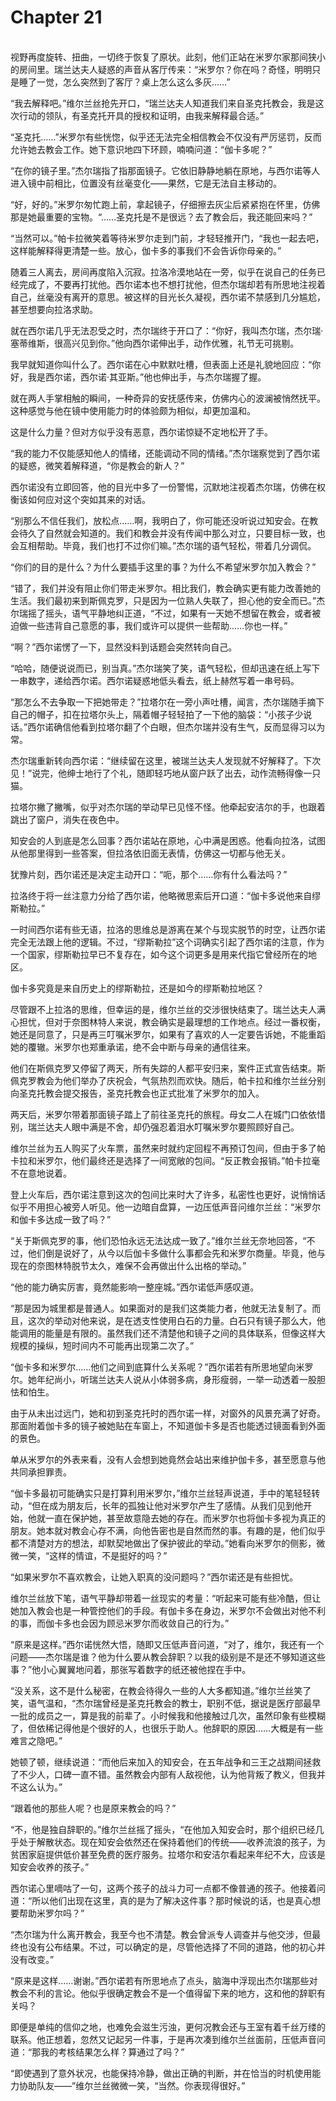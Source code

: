 # Chapter 21

<br>
视野再度旋转、扭曲，一切终于恢复了原状。此刻，他们正站在米罗尔家那间狭小的房间里。瑞兰达夫人疑惑的声音从客厅传来：“米罗尔？你在吗？奇怪，明明只是睡了一觉，怎么突然到了客厅？桌上怎么这么多灰……”

“我去解释吧。”维尔兰丝抢先开口，“瑞兰达夫人知道我们来自圣克托教会，我是这次行动的领队，有圣克托开具的授权和证明，由我来解释最合适。”

“圣克托……”米罗尔有些恍惚，似乎还无法完全相信教会不仅没有严厉惩罚，反而允许她去教会工作。她下意识地四下环顾，喃喃问道：“伽卡多呢？”

“在你的镜子里。”杰尔瑞指了指那面镜子。它依旧静静地躺在原地，与西尔诺等人进入镜中前相比，位置没有丝毫变化——果然，它是无法自主移动的。

“好，好的。”米罗尔匆忙跑上前，拿起镜子，仔细擦去灰尘后紧紧抱在怀里，仿佛那是她最重要的宝物。“……圣克托是不是很远？去了教会后，我还能回来吗？”

“当然可以。”帕卡拉微笑着等待米罗尔走到门前，才轻轻推开门，“我也一起去吧，这样能解释得更清楚一些。放心，伽卡多的事我们不会告诉你母亲的。”

随着三人离去，房间再度陷入沉寂。拉洛冷漠地站在一旁，似乎在说自己的任务已经完成了，不要再打扰他。西尔诺本也不想打扰他，但杰尔瑞却若有所思地注视着自己，丝毫没有离开的意思。被这样的目光长久凝视，西尔诺不禁感到几分尴尬，甚至想要向拉洛求助。

就在西尔诺几乎无法忍受之时，杰尔瑞终于开口了：“你好，我叫杰尔瑞，杰尔瑞·塞蒂维斯，很高兴见到你。”他向西尔诺伸出手，动作优雅，礼节无可挑剔。

我早就知道你叫什么了。西尔诺在心中默默吐槽，但表面上还是礼貌地回应：“你好，我是西尔诺，西尔诺·其亚斯。”他也伸出手，与杰尔瑞握了握。

就在两人手掌相触的瞬间，一种奇异的安抚感传来，仿佛内心的波澜被悄然抚平。这种感觉与他在镜中使用能力时的体验颇为相似，却更加温和。

这是什么力量？但对方似乎没有恶意，西尔诺惊疑不定地松开了手。

“我的能力不仅能感知他人的情绪，还能调动不同的情绪。”杰尔瑞察觉到了西尔诺的疑惑，微笑着解释道，“你是教会的新人？”

西尔诺没有立即回答，他的目光中多了一份警惕，沉默地注视着杰尔瑞，仿佛在权衡该如何应对这个突如其来的对话。

“别那么不信任我们，放松点……啊，我明白了，你可能还没听说过知安会。在教会待久了自然就会知道的。我们和教会并没有传闻中那么对立，只要目标一致，也会互相帮助。毕竟，我们也打不过你们嘛。”杰尔瑞的语气轻松，带着几分调侃。

“你们的目的是什么？为什么要插手这里的事？为什么不希望米罗尔加入教会？”

“错了，我们并没有阻止你们带走米罗尔。相比我们，教会确实更有能力改善她的生活。我们最初来到斯佩克罗，只是因为一位熟人失联了，担心他的安全而已。”杰尔瑞摇了摇头，语气平静地纠正道，“不过，如果有一天她不想留在教会，或者被迫做一些违背自己意愿的事，我们或许可以提供一些帮助……你也一样。”

“啊？”西尔诺愣了一下，显然没料到话题会突然转向自己。

“哈哈，随便说说而已，别当真。”杰尔瑞笑了笑，语气轻松，但却迅速在纸上写下一串数字，递给西尔诺。西尔诺疑惑地低头看去，纸上赫然写着一串号码。

“那怎么不去争取一下把她带走？”拉塔尔在一旁小声吐槽，闻言，杰尔瑞随手摘下自己的帽子，扣在拉塔尔头上，隔着帽子轻轻拍了一下他的脑袋：“小孩子少说话。”西尔诺确信他看到拉塔尔翻了个白眼，但杰尔瑞并没有生气，反而显得习以为常。

杰尔瑞重新转向西尔诺：“继续留在这里，被瑞兰达夫人发现就不好解释了。下次见！”说完，他绅士地行了个礼，随即轻巧地从窗户跃了出去，动作流畅得像一只猫。

拉塔尔撇了撇嘴，似乎对杰尔瑞的举动早已见怪不怪。他牵起安洁尔的手，也跟着跳出了窗户，消失在夜色中。

知安会的人到底是怎么回事？西尔诺站在原地，心中满是困惑。他看向拉洛，试图从他那里得到一些答案，但拉洛依旧面无表情，仿佛这一切都与他无关。

犹豫片刻，西尔诺还是决定主动开口：“呃，那个……你有什么看法吗？”

拉洛终于将一丝注意力分给了西尔诺，他略微思索后开口道：“伽卡多说他来自缪斯勒拉。”

一时间西尔诺有些无语，拉洛的思维总是游离在某个与现实脱节的时空，让西尔诺完全无法跟上他的逻辑。不过，“缪斯勒拉”这个词确实引起了西尔诺的注意，作为一个国家，缪斯勒拉早已不复存在，如今这个词更多是用来代指它曾经所在的地区。

伽卡多究竟是来自历史上的缪斯勒拉，还是如今的缪斯勒拉地区？

尽管跟不上拉洛的思维，但幸运的是，维尔兰丝的交涉很快结束了。瑞兰达夫人满心担忧，但对于奈图林特人来说，教会确实是最理想的工作地点。经过一番权衡，她还是同意了，只是再三叮嘱米罗尔，如果有了喜欢的人一定要告诉她，不能重蹈她的覆辙。米罗尔也郑重承诺，绝不会中断与母亲的通信往来。

他们在斯佩克罗又停留了两天，所有失踪的人都平安归来，案件正式宣告结束。斯佩克罗教会为他们举办了庆祝会，气氛热烈而欢快。随后，帕卡拉和维尔兰丝分别向圣克托教会提交报告，圣克托教会也正式批准了米罗尔的加入。

两天后，米罗尔带着那面镜子踏上了前往圣克托的旅程。母女二人在城门口依依惜别，瑞兰达夫人眼中满是不舍，却仍强忍着泪水叮嘱米罗尔要照顾好自己。

维尔兰丝为五人购买了火车票，虽然来时就约定回程不再预订包间，但由于多了帕卡拉和米罗尔，他们最终还是选择了一间宽敞的包间。“反正教会报销。”帕卡拉毫不在意地说着。

登上火车后，西尔诺注意到这次的包间比来时大了许多，私密性也更好，说悄悄话似乎不用担心被旁人听见。他一边暗自盘算，一边压低声音问维尔兰丝：“米罗尔和伽卡多达成一致了吗？”

“关于斯佩克罗的事，他们恐怕永远无法达成一致了。”维尔兰丝无奈地回答，“不过，他们倒是说好了，从今以后伽卡多做什么事都会先和米罗尔商量。毕竟，他与现在的奈图林特脱节太久，难保不会再做出什么出格的举动。”

“他的能力确实厉害，竟然能影响一整座城。”西尔诺低声感叹道。

“那是因为城里都是普通人。如果面对的是我们这类能力者，他就无法复制了。而且，这次的举动对他来说，是在透支性使用白石的力量。白石只有镜子那么大，他能调用的能量是有限的。虽然我们还不清楚他和镜子之间的具体联系，但像这样大规模的操纵，短时间内不可能再出现第二次了。”

“伽卡多和米罗尔……他们之间到底算什么关系呢？”西尔诺若有所思地望向米罗尔。她年纪尚小，听瑞兰达夫人说从小体弱多病，身形瘦弱，一举一动透着一股胆怯和怕生。

由于从未出过远门，她和初到圣克托时的西尔诺一样，对窗外的风景充满了好奇。那面附着伽卡多的镜子被她贴在车窗上，不知道伽卡多是否也能透过镜面看到外面的景色。

单从米罗尔的外表来看，没有人会想到她竟然会站出来维护伽卡多，甚至愿意与他共同承担罪责。

“伽卡多最初可能确实只是打算利用米罗尔，”维尔兰丝轻声说道，手中的笔轻轻转动，“但在成为朋友后，长年的孤独让他对米罗尔产生了感情。从我们见到他开始，他就一直在保护她，甚至故意隐去她的存在。而米罗尔也将伽卡多视为真正的朋友。她本就对教会心存不满，向他告密也是自然而然的事。有趣的是，他们似乎都不清楚对方的想法，却默契地做出了保护彼此的举动。”她看向米罗尔的侧影，微微一笑，“这样的情谊，不是挺好的吗？”

“如果米罗尔不喜欢教会，让她入职真的没问题吗？”西尔诺还是有些担忧。

维尔兰丝放下笔，语气平静却带着一丝现实的考量：“听起来可能有些冷酷，但让她加入教会也是一种管控他们的手段。有伽卡多在身边，米罗尔不会做出对他不利的事，而伽卡多也会因为顾忌米罗尔而收敛自己的行为。”

“原来是这样。”西尔诺恍然大悟，随即又压低声音问道，“对了，维尔，我还有一个问题——杰尔瑞是谁？他为什么要从教会辞职？以我的级别是不是还不够知道这些事？”他小心翼翼地问着，那张写着数字的纸还被他捏在手中。

“没关系，这不是什么秘密，在教会待得久一些的人大多都知道。”维尔兰丝笑了笑，语气温和，“杰尔瑞曾经是圣克托教会的教士，职别不低，据说是医疗部最早一批的成员之一，算是我的前辈了。小时候我和他接触过几次，虽然印象有些模糊了，但依稀记得他是个很好的人，也很乐于助人。他辞职的原因……大概是有一些难言之隐吧。”

她顿了顿，继续说道：“而他后来加入的知安会，在五年战争和三王之战期间拯救了不少人，口碑一直不错。虽然教会内部有人敌视他，认为他背叛了教义，但我并不这么认为。”

“跟着他的那些人呢？也是原来教会的吗？”

“不，他是独自辞职的。”维尔兰丝摇了摇头，“在他加入知安会时，那个组织已经几乎处于解散状态。现在知安会依然还在保持着他们的传统——收养流浪的孩子，为贫困家庭提供低价甚至免费的医疗服务。拉塔尔和安洁尔看起来年纪不大，应该是知安会收养的孩子。”

西尔诺心里嘀咕了一句，这两个孩子的战斗力可一点都不像普通的孩子。他接着问道：“所以他们出现在这里，真的是为了解决这件事？那时候说的话，也是真心想要帮助米罗尔吗？”

“杰尔瑞为什么离开教会，我至今也不清楚。教会曾派专人调查并与他交涉，但最终也没有公布结果。不过，可以确定的是，尽管他选择了不同的道路，他的初心并没有改变。”

“原来是这样……谢谢。”西尔诺若有所思地点了点头，脑海中浮现出杰尔瑞那些对教会不利的言论。他似乎很确定教会不是一个值得留下来的地方，这和他的辞职有关吗？

即便是单纯的信仰之地，也难免会滋生污浊，更何况教会还与王室有着千丝万缕的联系。他正想着，忽然又记起另一件事，于是再次凑到维尔兰丝面前，压低声音问道：“那我的考核结果怎么样？算通过了吗？”

“即使遇到了意外状况，也能保持冷静，做出正确的判断，并在恰当的时机使用能力协助队友——”维尔兰丝微微一笑，“当然。你表现得很好。”
